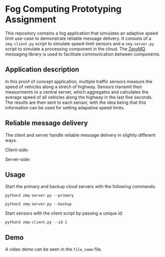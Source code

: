# Fog Computing Prototyping Assignment

This repository contains a fog application that simulates an adaptive speed limit use-case to demonstrate reliable message delivery. It consists of a `zmq-client.py` script to simulate speed-limit sensors and a `zmq-server.py` script to simulate a processing component in the cloud. The [ZeroMQ](https://zeromq.org) messaging library is used to facilitate communication between components.

## Application description

In this proof of concept application, multiple traffic sensors measure the speed of vehicles along a strech of highway. Sensors transmit their measurments to a central server, which aggregates and calculates the average speed of all vehicles along the highway in the last five seconds. The results are then sent to each sensor, with the idea being that this information can be used for setting adapative speed limits.

## Reliable message delivery

The client and server handle reliable message delivery in slightly different ways.

Client-side:

Server-side:

## Usage

Start the primary and backup cloud servers with the following commands:

`python3 zmq-server.py --primary`

`python3 zmq-server.py --backup`

Start sensors with the client script by passing a unique id:

`python3 zmq-client.py --id 1`

## Demo

A video demo can be seen in the `file_name` file.
